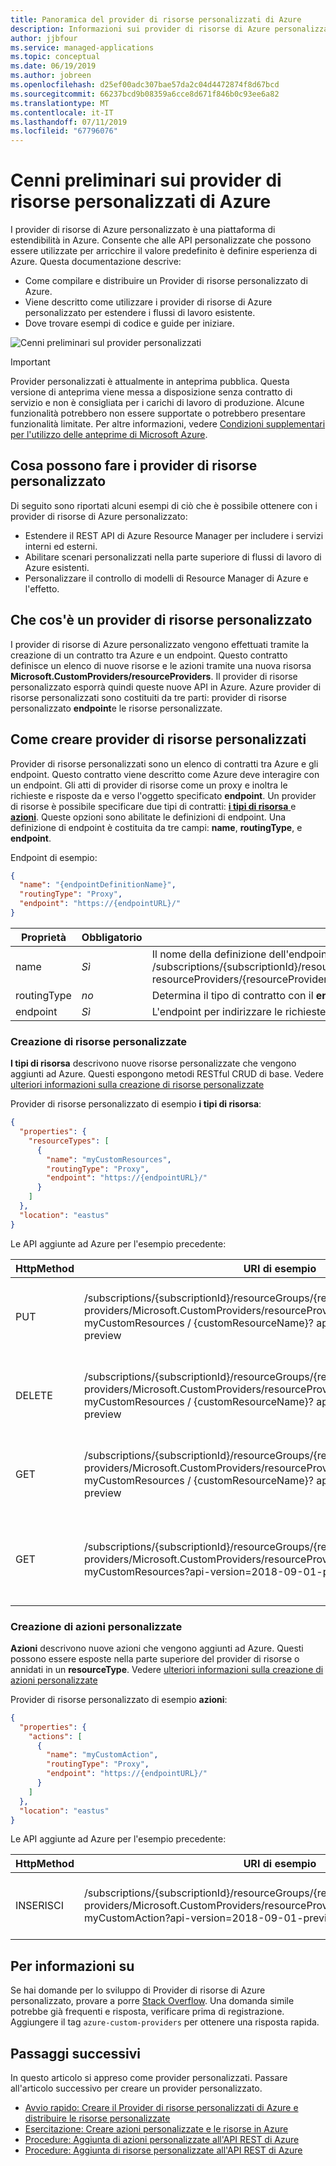 ```yaml
---
title: Panoramica del provider di risorse personalizzati di Azure
description: Informazioni sui provider di risorse di Azure personalizzati e come estendere il piano API di Azure per adattare i flussi di lavoro.
author: jjbfour
ms.service: managed-applications
ms.topic: conceptual
ms.date: 06/19/2019
ms.author: jobreen
ms.openlocfilehash: d25ef00adc307bae57da2c04d4472874f8d67bcd
ms.sourcegitcommit: 66237bcd9b08359a6cce8d671f846b0c93ee6a82
ms.translationtype: MT
ms.contentlocale: it-IT
ms.lasthandoff: 07/11/2019
ms.locfileid: "67796076"
---
```

# <a name="azure-custom-resource-providers-overview"></a>Cenni preliminari sui provider di risorse personalizzati di Azure

I provider di risorse di Azure personalizzato è una piattaforma di estendibilità in Azure. Consente che alle API personalizzate che possono essere utilizzate per arricchire il valore predefinito è definire esperienza di Azure. Questa documentazione descrive:

- Come compilare e distribuire un Provider di risorse personalizzato di Azure.
- Viene descritto come utilizzare i provider di risorse di Azure personalizzato per estendere i flussi di lavoro esistente.
- Dove trovare esempi di codice e guide per iniziare.

![Cenni preliminari sul provider personalizzati](./media/custom-providers-overview/overview.png)

> [!IMPORTANT]
> Provider personalizzati è attualmente in anteprima pubblica.
> Questa versione di anteprima viene messa a disposizione senza contratto di servizio e non è consigliata per i carichi di lavoro di produzione. Alcune funzionalità potrebbero non essere supportate o potrebbero presentare funzionalità limitate.
> Per altre informazioni, vedere [Condizioni supplementari per l'utilizzo delle anteprime di Microsoft Azure](https://azure.microsoft.com/support/legal/preview-supplemental-terms/).

## <a name="what-can-custom-resource-providers-do"></a>Cosa possono fare i provider di risorse personalizzato

Di seguito sono riportati alcuni esempi di ciò che è possibile ottenere con i provider di risorse di Azure personalizzato:

- Estendere il REST API di Azure Resource Manager per includere i servizi interni ed esterni.
- Abilitare scenari personalizzati nella parte superiore di flussi di lavoro di Azure esistenti.
- Personalizzare il controllo di modelli di Resource Manager di Azure e l'effetto.

## <a name="what-is-a-custom-resource-provider"></a>Che cos'è un provider di risorse personalizzato

I provider di risorse di Azure personalizzato vengono effettuati tramite la creazione di un contratto tra Azure e un endpoint. Questo contratto definisce un elenco di nuove risorse e le azioni tramite una nuova risorsa **Microsoft.CustomProviders/resourceProviders**. Il provider di risorse personalizzato esporrà quindi queste nuove API in Azure. Azure provider di risorse personalizzati sono costituiti da tre parti: provider di risorse personalizzato **endpoint**e le risorse personalizzate.

## <a name="how-to-build-custom-resource-providers"></a>Come creare provider di risorse personalizzati

Provider di risorse personalizzati sono un elenco di contratti tra Azure e gli endpoint. Questo contratto viene descritto come Azure deve interagire con un endpoint. Gli atti di provider di risorse come un proxy e inoltra le richieste e risposte da e verso l'oggetto specificato **endpoint**. Un provider di risorse è possibile specificare due tipi di contratti: [ **i tipi di risorsa** ](./custom-providers-resources-endpoint-how-to.md) e [ **azioni**](./custom-providers-action-endpoint-how-to.md). Queste opzioni sono abilitate le definizioni di endpoint. Una definizione di endpoint è costituita da tre campi: **name**, **routingType**, e **endpoint**.

Endpoint di esempio:

```JSON
{
  "name": "{endpointDefinitionName}",
  "routingType": "Proxy",
  "endpoint": "https://{endpointURL}/"
}
```

Proprietà | Obbligatorio | Descrizione
---|---|---
name | *Sì* | Il nome della definizione dell'endpoint. Azure verrà esposto tramite l'API con questo nome ' /subscriptions/{subscriptionId}/resourceGroups/{resourceGroupName}/providers/Microsoft.CustomProviders/<br>resourceProviders/{resourceProviderName}/{endpointDefinitionName}'
routingType | *no* | Determina il tipo di contratto con il **endpoint**. Se non specificato, per impostazione predefinita sarà "Proxy".
endpoint | *Sì* | L'endpoint per indirizzare le richieste. Ciò gestirà la risposta, nonché tutti gli effetti collaterali della richiesta.

### <a name="building-custom-resources"></a>Creazione di risorse personalizzate

**I tipi di risorsa** descrivono nuove risorse personalizzate che vengono aggiunti ad Azure. Questi espongono metodi RESTful CRUD di base. Vedere [ulteriori informazioni sulla creazione di risorse personalizzate](./custom-providers-resources-endpoint-how-to.md)

Provider di risorse personalizzato di esempio **i tipi di risorsa**:

```JSON
{
  "properties": {
    "resourceTypes": [
      {
        "name": "myCustomResources",
        "routingType": "Proxy",
        "endpoint": "https://{endpointURL}/"
      }
    ]
  },
  "location": "eastus"
}
```

Le API aggiunte ad Azure per l'esempio precedente:

HttpMethod | URI di esempio | Descrizione
---|---|---
PUT | /subscriptions/{subscriptionId}/resourceGroups/{resourceGroupName}/<br>providers/Microsoft.CustomProviders/resourceProviders/{resourceProviderName}/<br>myCustomResources / {customResourceName}? api-version = 2018-09-01-preview | La chiamata all'API REST di Azure per creare una nuova risorsa.
DELETE | /subscriptions/{subscriptionId}/resourceGroups/{resourceGroupName}/<br>providers/Microsoft.CustomProviders/resourceProviders/{resourceProviderName}/<br>myCustomResources / {customResourceName}? api-version = 2018-09-01-preview | La chiamata all'API REST di Azure per eliminare una risorsa esistente.
GET | /subscriptions/{subscriptionId}/resourceGroups/{resourceGroupName}/<br>providers/Microsoft.CustomProviders/resourceProviders/{resourceProviderName}/<br>myCustomResources / {customResourceName}? api-version = 2018-09-01-preview | La chiamata di API REST di Azure per recuperare una risorsa esistente.
GET | /subscriptions/{subscriptionId}/resourceGroups/{resourceGroupName}/<br>providers/Microsoft.CustomProviders/resourceProviders/{resourceProviderName}/<br>myCustomResources?api-version=2018-09-01-preview | La chiamata all'API REST di Azure per recuperare l'elenco delle risorse esistenti.

### <a name="building-custom-actions"></a>Creazione di azioni personalizzate

**Azioni** descrivono nuove azioni che vengono aggiunti ad Azure. Questi possono essere esposte nella parte superiore del provider di risorse o annidati in un **resourceType**. Vedere [ulteriori informazioni sulla creazione di azioni personalizzate](./custom-providers-action-endpoint-how-to.md)

Provider di risorse personalizzato di esempio **azioni**:

```JSON
{
  "properties": {
    "actions": [
      {
        "name": "myCustomAction",
        "routingType": "Proxy",
        "endpoint": "https://{endpointURL}/"
      }
    ]
  },
  "location": "eastus"
}
```

Le API aggiunte ad Azure per l'esempio precedente:

HttpMethod | URI di esempio | Descrizione
---|---|---
INSERISCI | /subscriptions/{subscriptionId}/resourceGroups/{resourceGroupName}/<br>providers/Microsoft.CustomProviders/resourceProviders/{resourceProviderName}/<br>myCustomAction?api-version=2018-09-01-preview | La chiamata all'API REST di Azure per attivare l'azione.

## <a name="looking-for-help"></a>Per informazioni su

Se hai domande per lo sviluppo di Provider di risorse di Azure personalizzato, provare a porre [Stack Overflow](https://stackoverflow.com/questions/tagged/azure-custom-providers). Una domanda simile potrebbe già frequenti e risposta, verificare prima di registrazione. Aggiungere il tag ```azure-custom-providers``` per ottenere una risposta rapida.

## <a name="next-steps"></a>Passaggi successivi

In questo articolo si appreso come provider personalizzati. Passare all'articolo successivo per creare un provider personalizzato.

- [Avvio rapido: Creare il Provider di risorse personalizzati di Azure e distribuire le risorse personalizzate](./create-custom-provider.md)
- [Esercitazione: Creare azioni personalizzate e le risorse in Azure](./tutorial-custom-providers-101.md)
- [Procedure: Aggiunta di azioni personalizzate all'API REST di Azure](./custom-providers-action-endpoint-how-to.md)
- [Procedure: Aggiunta di risorse personalizzate all'API REST di Azure](./custom-providers-resources-endpoint-how-to.md)
